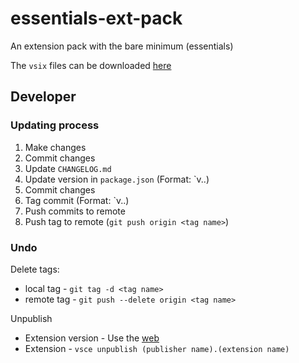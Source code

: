 # essentials-ext-pack

An extension pack with the bare minimum (essentials)

The `vsix` files can be downloaded [here](https://marketplace.visualstudio.com/items?itemName=NdagiStanley.essentials-ext-pack&ssr=false#version-history)

## Developer

### Updating process

1. Make changes
2. Commit changes
3. Update `CHANGELOG.md`
4. Update version in `package.json` (Format: `v<major>.<minor>.<patch>)
5. Commit changes
6. Tag commit (Format: `v<major>.<minor>.<patch>)
7. Push commits to remote
8. Push tag to remote (`git push origin <tag name>`)

### Undo

Delete tags:

- local tag - `git tag -d <tag name>`
- remote tag - `git push --delete origin <tag name>`

Unpublish 

- Extension version - Use the [web](https://marketplace.visualstudio.com/manage/publishers/ndagiSTANLEY)
- Extension - `vsce unpublish (publisher name).(extension name)`

